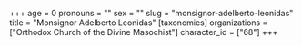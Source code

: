 +++
age = 0
pronouns = ""
sex = ""
slug = "monsignor-adelberto-leonidas"
title = "Monsignor Adelberto Leonidas"
[taxonomies]
organizations = ["Orthodox Church of the Divine Masochist"]
character_id = ["68"]
+++



